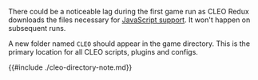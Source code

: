 There could be a noticeable lag during the first game run as CLEO Redux downloads the files necessary for [JavaScript support](#javascript-support). It won't happen on subsequent runs.

A new folder named `CLEO` should appear in the game directory. This is the primary location for all CLEO scripts, plugins and configs.

{{#include ./cleo-directory-note.md}}
